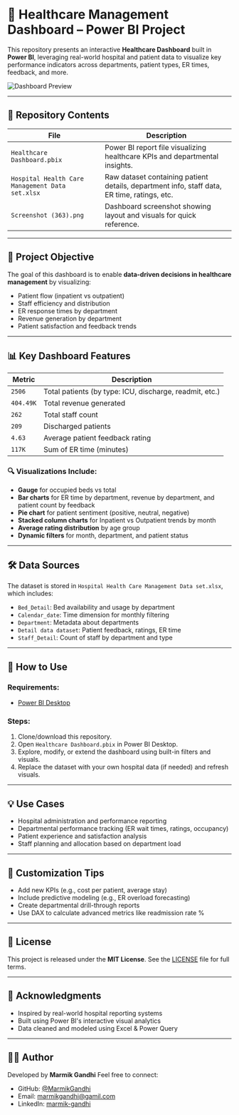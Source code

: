 # 🏥 Healthcare Management Dashboard – Power BI Project

This repository presents an interactive **Healthcare Dashboard** built in **Power BI**, leveraging real-world hospital and patient data to visualize key performance indicators across departments, patient types, ER times, feedback, and more.

![Dashboard Preview](./Screenshot%20\(363\).png)

---

## 📁 Repository Contents

| File                                            | Description                                                                                 |
| ----------------------------------------------- | ------------------------------------------------------------------------------------------- |
| `Healthcare Dashboard.pbix`                     | Power BI report file visualizing healthcare KPIs and departmental insights.                 |
| `Hospital Health Care Management Data set.xlsx` | Raw dataset containing patient details, department info, staff data, ER time, ratings, etc. |
| `Screenshot (363).png`                          | Dashboard screenshot showing layout and visuals for quick reference.                        |

---

## 🎯 Project Objective

The goal of this dashboard is to enable **data-driven decisions in healthcare management** by visualizing:

* Patient flow (inpatient vs outpatient)
* Staff efficiency and distribution
* ER response times by department
* Revenue generation by department
* Patient satisfaction and feedback trends

---

## 📊 Key Dashboard Features

| Metric    | Description                                             |
| --------- | ------------------------------------------------------- |
| `2506`    | Total patients (by type: ICU, discharge, readmit, etc.) |
| `404.49K` | Total revenue generated                                 |
| `262`     | Total staff count                                       |
| `209`     | Discharged patients                                     |
| `4.63`    | Average patient feedback rating                         |
| `117K`    | Sum of ER time (minutes)                                |

### 🔍 Visualizations Include:

* **Gauge** for occupied beds vs total
* **Bar charts** for ER time by department, revenue by department, and patient count by feedback
* **Pie chart** for patient sentiment (positive, neutral, negative)
* **Stacked column charts** for Inpatient vs Outpatient trends by month
* **Average rating distribution** by age group
* **Dynamic filters** for month, department, and patient status

---

## 🛠️ Data Sources

The dataset is stored in `Hospital Health Care Management Data set.xlsx`, which includes:

* `Bed_Detail`: Bed availability and usage by department
* `Calendar_date`: Time dimension for monthly filtering
* `Department`: Metadata about departments
* `Detail data dataset`: Patient feedback, ratings, ER time
* `Staff_Detail`: Count of staff by department and type

---

## 🚀 How to Use

### Requirements:

* [Power BI Desktop](https://powerbi.microsoft.com/desktop/)

### Steps:

1. Clone/download this repository.
2. Open `Healthcare Dashboard.pbix` in Power BI Desktop.
3. Explore, modify, or extend the dashboard using built-in filters and visuals.
4. Replace the dataset with your own hospital data (if needed) and refresh visuals.

---

## 💡 Use Cases

* Hospital administration and performance reporting
* Departmental performance tracking (ER wait times, ratings, occupancy)
* Patient experience and satisfaction analysis
* Staff planning and allocation based on department load

---

## 📌 Customization Tips

* Add new KPIs (e.g., cost per patient, average stay)
* Include predictive modeling (e.g., ER overload forecasting)
* Create departmental drill-through reports
* Use DAX to calculate advanced metrics like readmission rate %

---

## 📜 License

This project is released under the **MIT License**. See the [LICENSE](LICENSE) file for full terms.

---

## 🙏 Acknowledgments

* Inspired by real-world hospital reporting systems
* Built using Power BI's interactive visual analytics
* Data cleaned and modeled using Excel & Power Query

---

## 🙋‍♀️ Author

Developed by **Marmik Gandhi** Feel free to connect:  
- GitHub: [@MarmikGandhi](https://github.com/MarmikGandhi)
- Email: [marmikgandhi@gamil.com](mailto:marmikgandhi@gamil.com)
- LinkedIn: [marmik-gandhi](https://www.linkedin.com/in/marmik-gandhi-006a55323/)
